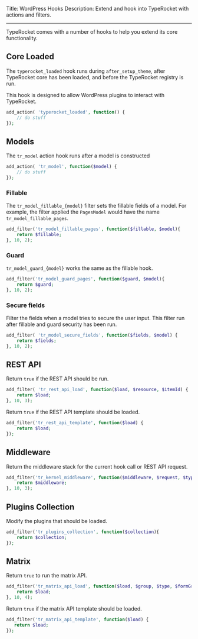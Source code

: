 Title: WordPress Hooks
Description: Extend and hook into TypeRocket with actions and filters.

---

TypeRocket comes with a number of hooks to help you extend its core functionality.

## Core Loaded

The `typerocket_loaded` hook runs during `after_setup_theme`, after TypeRocket core has been loaded, and before the TypeRocket registry is run.

This hook is designed to allow WordPress plugins to interact with TypeRocket. 

```php
add_action( 'typerocket_loaded', function() {
    // do stuff
});
```

## Models

The `tr_model` action hook runs after a model is constructed

```php
add_action( 'tr_model', function($model) {
    // do stuff
});
```

### Fillable

The `tr_model_fillable_{model}` filter sets the fillable fields of a model. For example, the filter applied the `PagesModel` would have the name `tr_model_fillable_pages`.

```php
add_filter('tr_model_fillable_pages', function($fillable, $model){
    return $fillable;
}, 10, 2);
```

### Guard

`tr_model_guard_{model}` works the same as the fillable hook.

```php
add_filter('tr_model_guard_pages', function($guard, $model){
    return $guard;
}, 10, 2);
```

### Secure fields

Filter the fields when a model tries to secure the user input. This filter run after fillable and guard security has been run.

```php
add_filter( 'tr_model_secure_fields', function($fields, $model) {
    return $fields;
}, 10, 2);
```

## REST API

Return `true` if the REST API should be run.

```php
add_filter( 'tr_rest_api_load', function($load, $resource, $itemId) {
    return $load;
}, 10, 3);
```

Return `true` if the REST API template should be loaded.

```php
add_filter('tr_rest_api_template', function($load) {
    return $load;
});
```

## Middleware

Return the middleware stack for the current hook call or REST API request.

```php
add_filter('tr_kernel_middleware', function($middleware, $request, $type) {
    return $middleware;
}, 10, 3);
```

## Plugins Collection

Modify the plugins that should be loaded.

```php
add_filter('tr_plugins_collection', function($collection){
    return $collection;
});
```

## Matrix

Return `true` to run the matrix API.

```php
add_filter('tr_matrix_api_load', function($load, $group, $type, $formGroup) {
    return $load;
}, 10, 4);
```

Return `true` if the matrix API template should be loaded.

```php
add_filter('tr_matrix_api_template', function($load) {
   return $load;
});
```